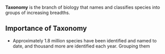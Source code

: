 **Taxonomy** is the branch of biology that names and classifies species into groups of increasing breadths.

## Importance of Taxonomy

- Approximately 1.8 million species have been identified and named to date, and thousand more are identified each year. Grouping them